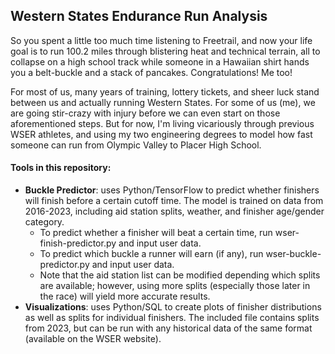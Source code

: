 <h2>Western States Endurance Run Analysis</h2>
So you spent a little too much time listening to Freetrail, and now your life goal is to run 100.2 miles through blistering heat and technical terrain, all to collapse on a high school track while someone in a Hawaiian shirt hands you a belt-buckle and a stack of pancakes. Congratulations! Me too! 

For most of us, many years of training, lottery tickets, and sheer luck stand between us and actually running Western States. For some of us (me), we are going stir-crazy with injury before we can even start on those aforementioned steps. But for now, I'm living vicariously through previous WSER athletes, and using my two engineering degrees to model how fast someone can run from Olympic Valley to Placer High School.

<h4>Tools in this repository:</h4>

<ul>
      <li><b>Buckle Predictor</b>: uses Python/TensorFlow to predict whether finishers will finish before a certain cutoff time. The model is trained on data from 2016-2023, including aid station splits, weather, and finisher age/gender category.
      <ul>
            <li>To predict whether a finisher will beat a certain time, run wser-finish-predictor.py and input user data.</li>
            <li>To predict which buckle a runner will earn (if any), run wser-buckle-predictor.py and input user data.</li>
            <li>Note that the aid station list can be modified depending which splits are available; however, using more splits (especially those later in the race) will yield more accurate results.</li>
      </ul>
      </li>
      <li><b>Visualizations</b>: uses Python/SQL to create plots of finisher distributions as well as splits for individual finishers. The included file contains splits from 2023, but can be run with any historical data of the same format (available on the WSER website).</li>
</ul>
